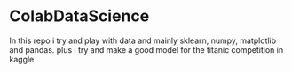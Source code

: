 # ColabDataScience

In this repo i try and play with data and mainly sklearn, numpy, matplotlib and pandas. plus i try and make a good model for the titanic competition in kaggle
